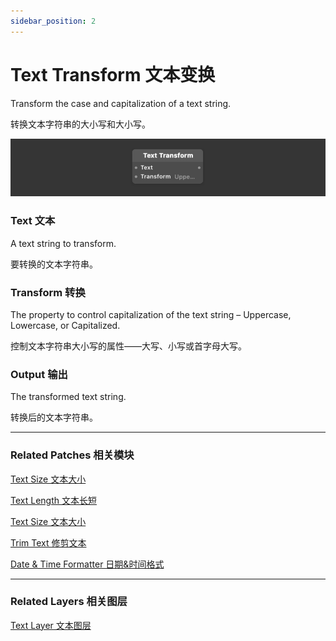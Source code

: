 ```yaml
---
sidebar_position: 2
---
```


# Text Transform 文本变换

Transform the case and capitalization of a text string.

转换文本字符串的大小写和大小写。

![Image](./../../static/img/docs/Text/text-transform.png)

### Text 文本

A text string to transform.

要转换的文本字符串。

### Transform 转换

The property to control capitalization of the text string – Uppercase, Lowercase, or Capitalized.

控制文本字符串大小写的属性——大写、小写或首字母大写。

### Output 输出

The transformed text string.

转换后的文本字符串。

------

### Related Patches 相关模块

[Text Size 文本大小](./Text%20Size.md)

[Text Length 文本长短](./Text%20Length.md)

[Text Size 文本大小](./Text%20Size.md)

[Trim Text 修剪文本](./Trim%20Text.md)

[Date & Time Formatter 日期&时间格式](./../Utility/Date%20&%20Time%20Formatter.md)

------

### Related Layers 相关图层

[Text Layer 文本图层](./../Layer/Text%20Layer.md)
